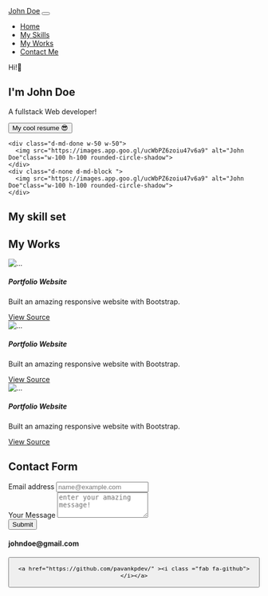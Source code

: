  
<!DOCTYPE html>
<html>
  <head>
    <meta charset="utf-8">
    <meta name="viewport" content="width=device-width">
    <title>repl.it</title>
    <link href="https://cdn.jsdelivr.net/npm/bootstrap@5.0.1/dist/css/bootstrap.min.css" rel="stylesheet" integrity="sha384-+0n0xVW2eSR5OomGNYDnhzAbDsOXxcvSN1TPprVMTNDbiYZCxYbOOl7+AMvyTG2x" crossorigin="anonymous">
    <link rel="stylesheet" href="https://cdnjs.cloudflare.com/ajax/libs/font-awesome/5.15.3/css/all.min.css" integrity="sha512-iBBXm8fW90+nuLcSKlbmrPcLa0OT92xO1BIsZ+ywDWZCvqsWgccV3gFoRBv0z+8dLJgyAHIhR35VZc2oM/gI1w==" crossorigin="anonymous" referrerpolicy="no-referrer" />
  </head>
  
  
  <!-- Navbar -->
  <nav class="navbar sticky-top navbar-expand-lg navbar-dark bg-primary">
  <div class="container-fluid">
    <a class="navbar-brand" href="#">John Doe</a>
    <button class="navbar-toggler" type="button" data-bs-toggle="collapse" data-bs-target="#navbarSupportedContent" aria-controls="navbarSupportedContent" aria-expanded="false" aria-label="Toggle navigation">
      <span class="navbar-toggler-icon"></span>
    </button>
    <div class="collapse navbar-collapse" id="navbarSupportedContent">
      <ul class="navbar-nav me-auto mb-2 mb-lg-0">
        <li class="nav-item">
          <a class="nav-link active" aria-current="page" href="#hero">Home</a>
        </li>
        <li class="nav-item">
          <a class="nav-link" href="#skills">My Skills</a>
        </li>
        <li class="nav-item">
          <a class="nav-link" href="#works">My Works</a>
        </li>
        <li class="nav-item">
          <a class="nav-link" href="#contact">Contact Me</a>
        </li>
      </ul>
    </div>
  </div>
</nav>

<main class ="container mt-3">
  <section id="hero" class="d-flex justify-content-sm-center justify-content-md-evenly align-items-center flex-column-reverse gap-3 flex-md-row">
    <!-- Hero -->
    <div class="d-flex justify-content-sm-center align-items-center flex-column flex-md-column justify-content-md-start align-items-md-start"
     <h5>Hi!👋</h5>
     <h1>I'm John Doe</h1>
     <p>A fullstack Web developer!</p>
     <button class="btn btn-primary btn-sm"> My cool resume 😎</button>
    </div>
    
    <div class="d-md-done w-50 w-50">
      <img src="https://images.app.goo.gl/ucWbPZ6zoiu47v6a9" alt="John Doe"class="w-100 h-100 rounded-circle-shadow">
    </div>
    <div class="d-none d-md-block ">
      <img src="https://images.app.goo.gl/ucWbPZ6zoiu47v6a9" alt="John Doe"class="w-100 h-100 rounded-circle-shadow">
    </div>
  </section>
  <section id="skills"class="mt-5 p-4 ">
  <!-- My skills -->
  <h1 class="text-primary text-center">My skill set</h1>
  <div class="mt-4 d-md-none d-flex justify-content-evenly">
    <i class="fab fa-html5 fa-3x" style="color:#f4470b;"></i>
    <i class="fab fa-css3-alt fa-3x text-primary"></i>
    <i class="fab fa-bootstrap fa-3x" style="color:#730fef" ></i>
  </div>
  <div class="mt-4 d-none d-md-flex justify -content-evenly">
    <i class="fab fa-html5 fa-7x" style="color:#f4470b;"></i>
    <i class="fab fa-css3-alt fa-7x text-primary"></i>
    <i class="fab fa-bootstrap fa-7x" style="color:#730fef" ></i>
  </div>
  </section>
  <section id="works" class="mt-4 p-4 ">
  <!-- My works -->
  <h1 class="text-primary text-center">My Works</h1>
  <div class="row">
    <div class="col-sm col-md-4">
  <div class="card mb-2">
  <img src="https://unsplash.com/photos/XJXWbfSo2f0"class="card-img-top" alt="...">
  <div class="card-body">
    <h5 class="card-title">Portfolio Website</h5>
    <p class="card-text">Built an amazing responsive website with Bootstrap.</p>
    <a href="#" class="btn btn-dark">View Source <i class="fab fa-github"></i></a>
  </div>
</div>
    </div>
    <div class="col-sm col-md-4">
  <div class="card mb-2">
  <img src="https://unsplash.com/photos/XJXWbfSo2f0"class="card-img-top" alt="...">
  <div class="card-body">
    <h5 class="card-title">Portfolio Website</h5>
    <p class="card-text">Built an amazing responsive website with Bootstrap.</p>
    <a href="#" class="btn btn-dark">View Source <i class="fab fa-github"></i></a>
  </div>
</div>
    </div>
        <div class="col-sm col-md-4">
  <div class="card mb-2">
  <img src="https://unsplash.com/photos/XJXWbfSo2f0"class="card-img-top" alt="...">
  <div class="card-body">
    <h5 class="card-title">Portfolio Website</h5>
    <p class="card-text">Built an amazing responsive website with Bootstrap.</p>
    <a href="#" class="btn btn-dark">View Source <i class="fab fa-github"></i></a>
  </div>
</div>
    </div>

</div>
  </section>
  <section id="contact"class="mt-4 py-4">
  <!-- Contact me -->
  <h1 class="text-primary text-center">Contact Form</h1>
<div class="row">
  <div class="col-sm cl-md-8">
   <form>
     <div class="mb-3">
  <label for="exampleFormControlInput1" class="form-label">Email address</label>
  <input type="email" required class="form-control" id="exampleFormControlInput1" placeholder="name@example.com">
</div>
<div class="mb-3">
  <label for="exampleFormControlTextarea1" class="form-label"> Your Message</label>
  <textarea class="form-control" id="exampleFormControlTextarea1" required placeholder="enter your amazing message!" rows="3"></textarea>
</div>
<button type="submit" class="btn btn-primary">
  Submit
</button>
   </form>
   </div>
   <div class="col-sm cl-md-4">
   <div class="mt-3">
  <h4><i class="fas fa-at text-primary"></i>johndoe@gmail.com</h4>
  <button type="button" class="btn btn-link">
    
    <a href="https://github.com/pavankpdev/" ><i class ="fab fa-github"></i></a>
  </button>
  
   </div>
   </div>
  </section>
</main>
<script src="https://cdn.jsdelivr.net/npm/bootstrap@5.0.1/dist/js/bootstrap.bundle.min.js" integrity="sha384-gtEjrD/SeCtmISkJkNUaaKMoLD0//ElJ19smozuHV6z3Iehds+3Ulb9Bn9Plx0x4" crossorigin="anonymous"></script>
  </body>
</html>
